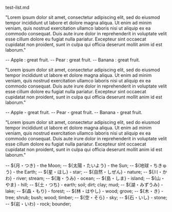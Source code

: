 test-ilst.md

"Lorem ipsum dolor sit amet, consectetur adipiscing elit, sed do eiusmod tempor
incididunt ut labore et dolore magna aliqua. Ut enim ad minim veniam, quis
nostrud exercitation ullamco laboris nisi ut aliquip ex ea commodo consequat.
Duis aute irure dolor in reprehenderit in voluptate velit esse cillum dolore eu
fugiat nulla pariatur. Excepteur sint occaecat cupidatat non proident, sunt in
culpa qui officia deserunt mollit anim id est laborum."

-- Apple : great fruit.
-- Pear : great fruit.
-- Banana : great fruit.

"Lorem ipsum dolor sit amet, consectetur adipiscing elit, sed do eiusmod tempor
incididunt ut labore et dolore magna aliqua. Ut enim ad minim veniam, quis
nostrud exercitation ullamco laboris nisi ut aliquip ex ea commodo consequat.
Duis aute irure dolor in reprehenderit in voluptate velit esse cillum dolore eu
fugiat nulla pariatur. Excepteur sint occaecat cupidatat non proident, sunt in
culpa qui officia deserunt mollit anim id est laborum."

-- Apple - great fruit.
-- Pear - great fruit.
-- Banana - great fruit.

"Lorem ipsum dolor sit amet, consectetur adipiscing elit, sed do eiusmod tempor
incididunt ut labore et dolore magna aliqua. Ut enim ad minim veniam, quis
nostrud exercitation ullamco laboris nisi ut aliquip ex ea commodo consequat.
Duis aute irure dolor in reprehenderit in voluptate velit esse cillum dolore eu
fugiat nulla pariatur. Excepteur sint occaecat cupidatat non proident, sunt in
culpa qui officia deserunt mollit anim id est laborum."

-- ${月・つき} -  the Moon;
-- ${太陽・たいよう} -  the Sun;
-- ${地球・ちきゅう} -  the Earth;
-- ${星・ほし} -  star;
-- ${自然・しぜん} -  nature;
-- ${川・かわ} -  river; stream;
-- ${海・うみ} -  ocean;
-- ${島・しま} -  island;
-- ${山・やま} -  hill;
-- ${土・つち}  - earth; soil; dirt; clay; mud;
-- ${湖・みずうみ}  - lake;
-- ${森・もり}  - forest;
-- ${林・はやし}  - wood; grove;
-- ${木・き}  - tree; shrub; bush; wood; timber;
-- ${空・そら}  - sky;
-- ${石・いし}  - stone;
-- ${岩・いわ}  - rock; bounder;
